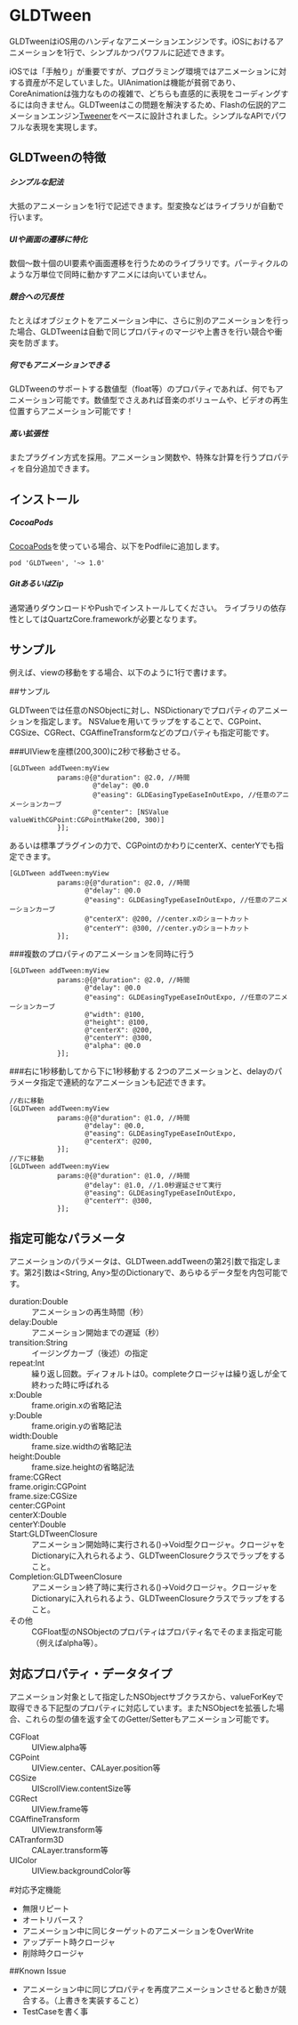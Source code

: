 GLDTween
========

GLDTweenはiOS用のハンディなアニメーションエンジンです。iOSにおけるアニメーションを1行で、シンプルかつパワフルに記述できます。

iOSでは「手触り」が重要ですが、プログラミング環境ではアニメーションに対する資産が不足していました。UIAnimationは機能が貧弱であり、CoreAnimationは強力なものの複雑で、どちらも直感的に表現をコーディングするには向きません。GLDTweenはこの問題を解決するため、Flashの伝説的アニメーションエンジン[Tweener](https://code.google.com/p/tweener/)をベースに設計されました。シンプルなAPIでパワフルな表現を実現します。




## GLDTweenの特徴
##### シンプルな記法
大抵のアニメーションを1行で記述できます。型変換などはライブラリが自動で行います。

##### UIや画面の遷移に特化
数個〜数十個のUI要素や画面遷移を行うためのライブラリです。パーティクルのような万単位で同時に動かすアニメには向いていません。

##### 競合への冗長性
たとえばオブジェクトをアニメーション中に、さらに別のアニメーションを行った場合、GLDTweenは自動で同じプロパティのマージや上書きを行い競合や衝突を防ぎます。

##### 何でもアニメーションできる
GLDTweenのサポートする数値型（float等）のプロパティであれば、何でもアニメーション可能です。数値型でさえあれば音楽のボリュームや、ビデオの再生位置すらアニメーション可能です！

##### 高い拡張性
またプラグイン方式を採用。アニメーション関数や、特殊な計算を行うプロパティを自分追加できます。



## インストール

##### CocoaPods
[CocoaPods](http://cocoapods.org/)を使っている場合、以下をPodfileに追加します。
```
pod 'GLDTween', '~> 1.0'
```

##### GitあるいはZip
通常通りダウンロードやPushでインストールしてください。
ライブラリの依存性としてはQuartzCore.frameworkが必要となります。


## サンプル


例えば、viewの移動をする場合、以下のように1行で書けます。

##サンプル

GLDTweenでは任意のNSObjectに対し、NSDictionaryでプロパティのアニメーションを指定します。
NSValueを用いてラップをすることで、CGPoint、CGSize、CGRect、CGAffineTransformなどのプロパティも指定可能です。

###UIViewを座標(200,300)に2秒で移動させる。
```
[GLDTween addTween:myView 
            params:@{@"duration": @2.0, //時間
                     @"delay": @0.0
                     @"easing": GLDEasingTypeEaseInOutExpo, //任意のアニメーションカーブ 
                     @"center": [NSValue valueWithCGPoint:CGPointMake(200, 300)] 
            }];
```


あるいは標準プラグインの力で、CGPointのかわりにcenterX、centerYでも指定できます。

```
[GLDTween addTween:myView 
            params:@{@"duration": @2.0, //時間
                   @"delay": @0.0
                   @"easing": GLDEasingTypeEaseInOutExpo, //任意のアニメーションカーブ 
                   @"centerX": @200, //center.xのショートカット
                   @"centerY": @300, //center.yのショートカット
            }];
```


###複数のプロパティのアニメーションを同時に行う
```
[GLDTween addTween:myView 
            params:@{@"duration": @2.0, //時間
                   @"delay": @0.0
                   @"easing": GLDEasingTypeEaseInOutExpo, //任意のアニメーションカーブ 
                   @"width": @100,
                   @"height": @100,
                   @"centerX": @200,
                   @"centerY": @300,
                   @"alpha": @0.0
            }];
```


###右に1秒移動してから下に1秒移動する
2つのアニメーションと、delayのパラメータ指定で連続的なアニメーションも記述できます。
```
//右に移動
[GLDTween addTween:myView 
            params:@{@"duration": @1.0, //時間
                   @"delay": @0.0,
                   @"easing": GLDEasingTypeEaseInOutExpo,
                   @"centerX": @200,
            }];
//下に移動
[GLDTween addTween:myView 
            params:@{@"duration": @1.0, //時間
                   @"delay": @1.0, //1.0秒遅延させて実行
                   @"easing": GLDEasingTypeEaseInOutExpo, 
                   @"centerY": @300,
            }];
```


## 指定可能なパラメータ
アニメーションのパラメータは、GLDTween.addTweenの第2引数で指定します。第2引数は<String, Any>型のDictionaryで、あらゆるデータ型を内包可能です。


<dl>
  <dt>duration:Double</dt>
  <dd>アニメーションの再生時間（秒）</dd>
  <dt>delay:Double</dt>
  <dd>アニメーション開始までの遅延（秒）</dd>
  <dt>transition:String</dt>
  <dd>イージングカーブ（後述）の指定</dd>
  <dt>repeat:Int</dt>
  <dd>繰り返し回数。ディフォルトは0。completeクロージャは繰り返しが全て終わった時に呼ばれる</dd>
  <dt>x:Double</dt>
  <dd>frame.origin.xの省略記法</dd>
  <dt>y:Double</dt>
  <dd>frame.origin.yの省略記法</dd>
  <dt>width:Double</dt>
  <dd>frame.size.widthの省略記法</dd>
  <dt>height:Double</dt>
  <dd>frame.size.heightの省略記法</dd>
  <dt>frame:CGRect</dt>
  <dd></dd>
  <dt>frame.origin:CGPoint</dt>
  <dd></dd>
  <dt>frame.size:CGSize</dt>
  <dt>center:CGPoint</dt>
  <dt>centerX:Double</dt>
  <dt>centerY:Double</dt>
  <dt>Start:GLDTweenClosure</dt>
  <dd>アニメーション開始時に実行される()->Void型クロージャ。クロージャをDictionaryに入れられるよう、GLDTweenClosureクラスでラップをすること。</dd>
  <dt>Completion:GLDTweenClosure</dt>
  <dd>アニメーション終了時に実行される()->Voidクロージャ。クロージャをDictionaryに入れられるよう、GLDTweenClosureクラスでラップをすること。</dd>
  <dt>その他</dt>
  <dd>CGFloat型のNSObjectのプロパティはプロパティ名でそのまま指定可能（例えばalpha等）。</dd>
</dl>


## 対応プロパティ・データタイプ
アニメーション対象として指定したNSObjectサブクラスから、valueForKeyで取得できる下記型のプロパティに対応しています。またNSObjectを拡張した場合、これらの型の値を返す全てのGetter/Setterもアニメーション可能です。

<dl>
  <dt>CGFloat</dt>
  <dd>UIView.alpha等</dd>
  <dt>CGPoint</dt>
  <dd>UIView.center、CALayer.position等</dd>
  <dt>CGSize</dt>
  <dd>UIScrollView.contentSize等</dd>
  <dt>CGRect</dt>
  <dd>UIView.frame等</dd>
  <dt>CGAffineTransform</dt>
  <dd>UIView.transform等</dd>
  <dt>CATranform3D</dt>
  <dd>CALayer.transform等</dd>
  <dt>UIColor</dt>
  <dd>UIView.backgroundColor等</dd>
</dl>



#対応予定機能

- 無限リピート
- オートリバース？
- アニメーション中に同じターゲットのアニメーションをOverWrite
- アップデート時クロージャ
- 削除時クロージャ



##Known Issue

- アニメーション中に同じプロパティを再度アニメーションさせると動きが競合する。（上書きを実装すること）
- TestCaseを書く事
